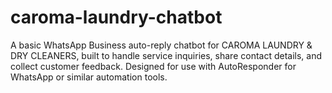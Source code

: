 # caroma-laundry-chatbot
A basic WhatsApp Business auto-reply chatbot for CAROMA LAUNDRY &amp; DRY CLEANERS, built to handle service inquiries, share contact details, and collect customer feedback. Designed for use with AutoResponder for WhatsApp or similar automation tools.

